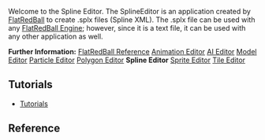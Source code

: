Welcome to the Spline Editor. The SplineEditor is an application created by [FlatRedBall](.md) to create .splx files (Spline XML). The .splx file can be used with any [FlatRedBall Engine](.md/frb/); however, since it is a text file, it can be used with any other application as well.

**Further Information:** [FlatRedBall Reference](/frb/docs/index.php?title=Category:Reference.md "Category:Reference") [Animation Editor](/frb/docs/index.php?title=AnimationEditor:Main_Page.md "AnimationEditor:Main Page") [AI Editor](/frb/docs/index.php?title=ArtificialIntelligenceEditor:Main_Page.md "ArtificialIntelligenceEditor:Main Page") [Model Editor](/frb/docs/index.php?title=ModelEditor:Main_Page.md "ModelEditor:Main Page") [Particle Editor](/frb/docs/index.php?title=ParticleEditor:Main_Page.md "ParticleEditor:Main Page") [Polygon Editor](/frb/docs/index.php?title=PolygonEditor:Main_Page.md "PolygonEditor:Main Page") **Spline Editor** [Sprite Editor](/frb/docs/index.php?title=SpriteEditor:Main_Page.md "SpriteEditor:Main Page") [Tile Editor](/frb/docs/index.php?title=TileEditor:Main_Page.md "TileEditor:Main Page")

## Tutorials

-   [Tutorials](/frb/docs/index.php?title=SplineEditor:Tutorials.md "SplineEditor:Tutorials")

## Reference
